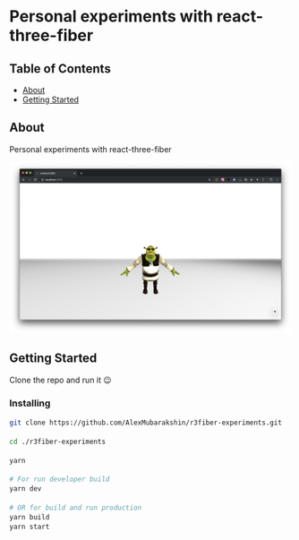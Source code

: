 # Personal experiments with react-three-fiber

## Table of Contents
+ [About](#about)
+ [Getting Started](#getting_started)

## About <a name = "about"></a>
Personal experiments with react-three-fiber

![Screenshot](/docs/screenshot.png)

## Getting Started <a name = "getting_started"></a>
Clone the repo and run it 😉

### Installing

```bash
git clone https://github.com/AlexMubarakshin/r3fiber-experiments.git

cd ./r3fiber-experiments

yarn

# For run developer build
yarn dev

# OR for build and run production
yarn build
yarn start
```
